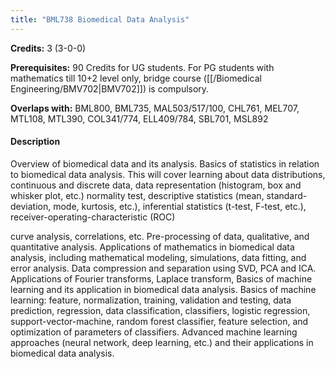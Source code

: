 ```yaml
---
title: "BML738 Biomedical Data Analysis"
---
```

**Credits:** 3 (3-0-0)

**Prerequisites:** 90 Credits for UG students. For PG students with mathematics till 10+2 level only, bridge course ([[/Biomedical Engineering/BMV702|BMV702]]) is compulsory.

**Overlaps with:** BML800, BML735, MAL503/517/100, CHL761, MEL707, MTL108, MTL390, COL341/774, ELL409/784, SBL701, MSL892

#### Description
Overview of biomedical data and its analysis. Basics of statistics in relation to biomedical data analysis. This will cover learning about data distributions, continuous and discrete data, data representation (histogram, box and whisker plot, etc.) normality test, descriptive statistics (mean, standard-deviation, mode, kurtosis, etc.), inferential statistics (t-test, F-test, etc.), receiver-operating-characteristic (ROC)

curve analysis, correlations, etc. Pre-processing of data, qualitative, and quantitative analysis. Applications of mathematics in biomedical data analysis, including mathematical modeling, simulations, data fitting, and error analysis. Data compression and separation using SVD, PCA and ICA. Applications of Fourier transforms, Laplace transform, Basics of machine learning and its application in biomedical data analysis. Basics of machine learning: feature, normalization, training, validation and testing, data prediction, regression, data classification, classifiers, logistic regression, support-vector-machine, random forest classifier, feature selection, and optimization of parameters of classifiers. Advanced machine learning approaches (neural network, deep learning, etc.) and their applications in biomedical data analysis.